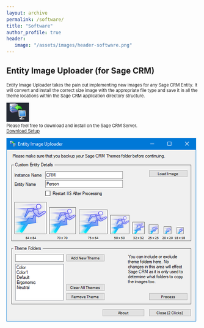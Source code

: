 ```yaml
---
layout: archive
permalink: /software/
title: "Software"
author_profile: true
header: 
   image: "/assets/images/header-software.png" 
---
```


<h2>Entity Image Uploader (for Sage CRM)</h2>
<p style="font-size:0.80em; margin-top:0;">Entity Image Uploader takes the pain out implementing new images for any Sage CRM Entity. It will convert and install the correct size image with the appropriate file type and save it in all the theme locations within the Sage CRM application directory structure.</p>
<img src="/assets/images/Software-EntityImageUploader-Icon.png" />
<p style="font-size:0.80em; margin-top:0;">Please feel free to download and install on the Sage CRM Server.<br><a href="https://1drv.ms/u/s!At3810Vk-70NgU3xinJIc_Y4BJM-?e=IeqxAM" target="_blank">Download Setup</a></p>
<img src="/assets/images/Software-EntityImageUploader-1.png" />

